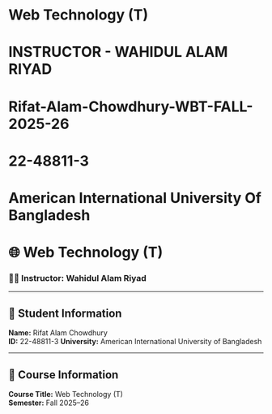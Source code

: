 # Web Technology (T)

# INSTRUCTOR - WAHIDUL ALAM RIYAD

# Rifat-Alam-Chowdhury-WBT-FALL-2025-26

# 22-48811-3

# American International University Of Bangladesh

# 🌐 Web Technology (T)

### 👨‍🏫 Instructor: **Wahidul Alam Riyad**

---

## 👤 Student Information

**Name:** Rifat Alam Chowdhury  
**ID:** 22-48811-3
**University:** American International University of Bangladesh

---

## 🏫 Course Information

**Course Title:** Web Technology (T)  
**Semester:** Fall 2025–26
